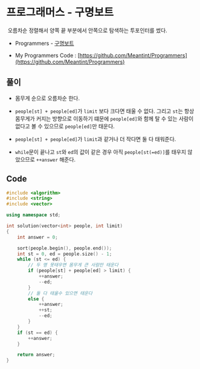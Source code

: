 # 프로그래머스 - 구명보트

&nbsp;오름차순 정렬해서 양쪽 끝 부분에서 안쪽으로 탐색하는 투포인터를 썼다.

- Programmers - [구명보트](https://programmers.co.kr/learn/courses/30/lessons/60058)

- My Programmers Code : [https://github.com/Meantint/Programmers](https://github.com/Meantint/Programmers)

## 풀이

- 몸무게 순으로 오름차순 한다.

- `people[st] + people[ed]`가 `limit` 보다 크다면 태울 수 없다. 그리고 `st`는 항상 몸무게가 커지는 방향으로 이동하기 떄문에 `people[ed]`와 함께 탈 수 있는 사람이 없다고 볼 수 있으므로 `people[ed]`만 태운다.

- `people[st] + people[ed]`가 `limit`과 같거나 더 작다면 둘 다 태워준다.

- `while`문이 끝나고 `st`와 `ed`의 값이 같은 경우 아직 `people[st(=ed)]`를 태우지 않았으므로 `++answer` 해준다.

## Code

```cpp
#include <algorithm>
#include <string>
#include <vector>

using namespace std;

int solution(vector<int> people, int limit)
{
    int answer = 0;

    sort(people.begin(), people.end());
    int st = 0, ed = people.size() - 1;
    while (st <= ed) {
        // 두 명 못태우면 몸무게 큰 사람만 태운다
        if (people[st] + people[ed] > limit) {
            ++answer;
            --ed;
        }
        // 둘 다 태울수 있으면 태운다
        else {
            ++answer;
            ++st;
            --ed;
        }
    }
    if (st == ed) {
        ++answer;
    }

    return answer;
}
```
